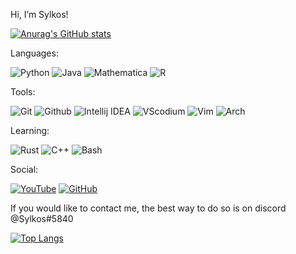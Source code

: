 Hi, I’m Sylkos!

[![Anurag's GitHub stats](https://github-readme-stats.vercel.app/api?username=Sylk0s&count_private=true&show_icons=true&theme=tokyonight)](https://github.com/anuraghazra/github-readme-stats)

Languages:

![Python](https://img.shields.io/badge/-Python-ffba01?style=flat-square&logo=python&logoColor=white)
![Java](https://img.shields.io/badge/Java-d65d0e?style=flat-square&logo=java&logoColor=white)
![Mathematica](https://img.shields.io/badge/Mathematica-000000?style=flat-square&logo=wolframmathematica&logoColor=ff0000)
![R](https://img.shields.io/badge/R-1261a0?style=flat-square&logo=r&logoColor=white)

Tools:

![Git](https://img.shields.io/badge/Git-orange?style=flat-square&logo=Git&logoColor=white)
![Github](https://img.shields.io/badge/Github-gray?style=flat-square&logo=Github&logoColor=white)
![Intellij IDEA](https://img.shields.io/badge/Intellij-ff0066?style=flat-square&logo=IntelliJ-IDEA&logoColor=white)
![VScodium](https://img.shields.io/badge/VScodium-0084e0?style=flat-square&logo=visualstudiocode&logoColor=white)
![Vim](https://img.shields.io/badge/Vim-2e6930?style=flat-square&logo=vim&logoColor=white)
![Arch](https://img.shields.io/badge/Arch%20Linux-009dff?style=flat-square&logo=archlinux&logoColor=white)

Learning:

![Rust](https://img.shields.io/badge/Rust-b7410e?style=flat-square&logo=rust&logoColor=white)
![C++](https://img.shields.io/badge/C++-03254c?style=flat-square&logo=cplusplus&logoColor=white)
![Bash](https://img.shields.io/badge/Bash-03ac13?style=flat-square&logo=gnubash&logoColor=white)

Social:

[![YouTube](https://img.shields.io/youtube/channel/subscribers/UCeeEphYNfG0NutXAoakI3kg?color=c4302b&label=Sylkos&logo=youtube&logoColor=c4302b&style=for-the-badge)](https://www.youtube.com/Sylkos)
[![GitHub](https://img.shields.io/github/followers/Sylk0s?color=192841&label=Sylk0s&logo=github&logoColor=192841&style=for-the-badge)](https://github.com/Sylk0s)

If you would like to contact me, the best way to do so is on discord @Sylkos#5840

[![Top Langs](https://github-readme-stats.vercel.app/api/top-langs/?username=Sylk0s&hide=Mathematica&langs_count=8&layout=compact&theme=tokyonight)](https://github.com/anuraghazra/github-readme-stats)
